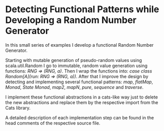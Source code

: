 # Detecting Functional Patterns while Developing a Random Number Generator

In this small series of examples I develop a functional Random Number Generator.

Starting with mutable generation of pseudo-random values using scala.util.Random
I go to immutable, random value generation using functions: *RNG => (RNG, a)*.
Then I wrap the functions into: *case class Random[A](run: RNG => (RNG, a))*.
After that I improve the design by detecting and implementing several
functional patterns: *map*, *flatMap*, *Monad*, *State Monad*, *map2*, *mapN*,
*pure*, *sequence* and *traverse*.

I implement these functional abstractions in a cats-like way
just to delete the new abstractions and replace them by the respective
import from the Cats library.

A detailed description of each implementation step can be found
in the head comments of the respective source file.
